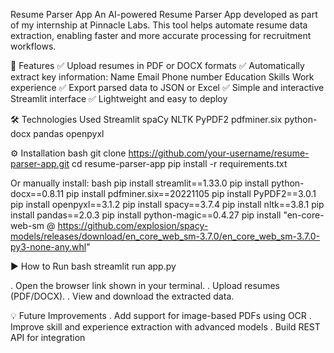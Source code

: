 Resume Parser App
An AI-powered Resume Parser App developed as part of my internship at Pinnacle Labs. This tool helps automate resume data extraction, enabling faster and more accurate processing for recruitment workflows.

🚀 Features
✅ Upload resumes in PDF or DOCX formats
✅ Automatically extract key information:
Name
Email
Phone number
Education
Skills
Work experience
✅ Export parsed data to JSON or Excel
✅ Simple and interactive Streamlit interface
✅ Lightweight and easy to deploy

🛠 Technologies Used
Streamlit
spaCy
NLTK
PyPDF2
pdfminer.six
python-docx
pandas
openpyxl

⚙️ Installation
bash
git clone https://github.com/your-username/resume-parser-app.git
cd resume-parser-app
pip install -r requirements.txt

Or manually install:
bash
pip install streamlit==1.33.0
pip install python-docx==0.8.11
pip install pdfminer.six==20221105
pip install PyPDF2==3.0.1
pip install openpyxl==3.1.2
pip install spacy==3.7.4
pip install nltk==3.8.1
pip install pandas==2.0.3
pip install python-magic==0.4.27
pip install "en-core-web-sm @ https://github.com/explosion/spacy-models/releases/download/en_core_web_sm-3.7.0/en_core_web_sm-3.7.0-py3-none-any.whl"

▶️ How to Run
bash
streamlit run app.py

. Open the browser link shown in your terminal.
. Upload resumes (PDF/DOCX).
. View and download the extracted data.

💡 Future Improvements
. Add support for image-based PDFs using OCR
. Improve skill and experience extraction with advanced models
. Build REST API for integration
